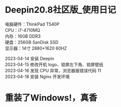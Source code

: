 # Deepin20.8社区版_使用日记

电脑硬件：ThinkPad T540P  
CPU：i7-4710MQ  
内存：16GB DDR3  
硬盘：256GB SanDisk SSD  
显示器：14寸 2880*1620 60HZ  

2023-04-14 安装 Deepin  
2023-04-15 修改开机 logo、锁屏左下角、锁屏壁纸  
2023-04-16 发现 CPU 异常，浏览器报错误代码 11  
2023-04-18 安装 Nginx 开发环境

# 重装了Windows!，真香
